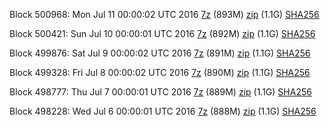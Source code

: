 Block 500968: Mon Jul 11 00:00:02 UTC 2016 [7z]() (893M) [zip](https://transfer.sh/RqHLk/bootstrap.dat.20160711.zip) (1.1G) [SHA256](https://transfer.sh/lSPpz/sha256.txt)

Block 500421: Sun Jul 10 00:00:01 UTC 2016 [7z]() (892M) [zip](https://transfer.sh/m0Gw9/bootstrap.dat.20160710.zip) (1.1G) [SHA256](https://transfer.sh/Z3KBw/sha256.txt)

Block 499876: Sat Jul  9 00:00:02 UTC 2016 [7z](https://transfer.sh/cP12p/bootstrap.dat.20160709.7z) (891M) [zip]() (1.1G) [SHA256](https://transfer.sh/7bOtj/sha256.txt)

Block 499328: Fri Jul  8 00:00:02 UTC 2016 [7z](https://transfer.sh/6rEiy/bootstrap.dat.20160708.7z) (890M) [zip]() (1.1G) [SHA256](https://transfer.sh/xbeNr/sha256.txt)

Block 498777: Thu Jul  7 00:00:01 UTC 2016 [7z](https://transfer.sh/JKKtM/bootstrap.dat.20160707.7z) (889M) [zip]() (1.1G) [SHA256](https://transfer.sh/mME9o/sha256.txt)

Block 498228: Wed Jul  6 00:00:01 UTC 2016 [7z](https://transfer.sh/pPMtp/bootstrap.dat.20160706.7z) (888M) [zip](https://transfer.sh/14QAs3/bootstrap.dat.20160706.zip) (1.1G) [SHA256](https://transfer.sh/855aV/sha256.txt)
